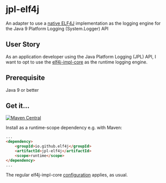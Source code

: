 # jpl-elf4j

An adapter to use a [native ELF4J](https://github.com/elf4j/elf4j-impl-core) implementation as the logging engine for the Java 9 Platform Logging (System.Logger) API

## User Story

As an application developer using the Java Platform Logging (JPL) API, I want to opt to use
the [elf4j-impl-core](https://github.com/elf4j/elf4j-impl-core) as the runtime logging engine.

## Prerequisite

Java 9 or better

## Get it...

[![Maven Central](https://img.shields.io/maven-central/v/io.github.elf4j/jpl-elf4j.svg?label=Maven%20Central)](https://central.sonatype.com/search?smo=true&q=pkg%253Amaven%252Fio.github.elf4j%252Fjpl-elf4j)

Install as a runtime-scope dependency e.g. with Maven:

```html
...
<dependency>
    <groupId>io.github.elf4j</groupId>
    <artifactId>jpl-elf4j</artifactId>
    <scope>runtime</scope>
</dependency>
...
```

The regular elf4j-impl-core [configuration](https://github.com/elf4j/elf4j-impl#configuration) applies, as usual.
